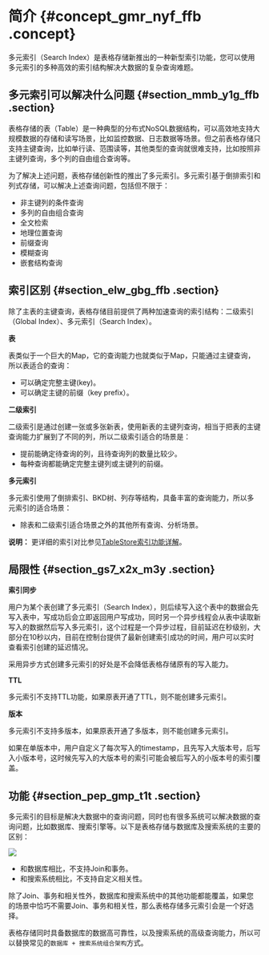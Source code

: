 # 简介 {#concept_gmr_nyf_ffb .concept}

多元索引（Search Index）是表格存储新推出的一种新型索引功能，您可以使用多元索引的多种高效的索引结构解决大数据的复杂查询难题。

## 多元索引可以解决什么问题 {#section_mmb_y1g_ffb .section}

表格存储的表（Table）是一种典型的分布式NoSQL数据结构，可以高效地支持大规模数据的存储和读写场景，比如监控数据、日志数据等场景。但之前表格存储只支持主键查询，比如单行读、范围读等，其他类型的查询就很难支持，比如按照非主键列查询，多个列的自由组合查询等。

为了解决上述问题，表格存储创新性的推出了多元索引。多元索引基于倒排索引和列式存储，可以解决上述查询问题，包括但不限于：

-   非主键列的条件查询
-   多列的自由组合查询
-   全文检索
-   地理位置查询
-   前缀查询
-   模糊查询
-   嵌套结构查询

## 索引区别 {#section_elw_gbg_ffb .section}

除了主表的主键查询，表格存储目前提供了两种加速查询的索引结构：二级索引（Global Index）、多元索引（Search Index）。

 **表** 

表类似于一个巨大的Map，它的查询能力也就类似于Map，只能通过主键查询，所以表适合的查询：

-   可以确定完整主键\(key\)。
-   可以确定主键的前缀（key prefix）。

 **二级索引** 

二级索引是通过创建一张或多张新表，使用新表的主键列查询，相当于把表的主键查询能力扩展到了不同的列，所以二级索引适合的场景是：

-   提前能确定待查询的列，且待查询列的数量比较少。
-   每种查询都能确定完整主键列或主键列的前缀。

 **多元索引** 

多元索引使用了倒排索引、BKD树、列存等结构，具备丰富的查询能力，所以多元索引的适合场景：

-   除表和二级索引适合场景之外的其他所有查询、分析场景。

**说明：** 更详细的索引对比参见[TableStore索引功能详解](https://yq.aliyun.com/articles/692837)。

## 局限性 {#section_gs7_x2x_m3y .section}

 **索引同步** 

用户为某个表创建了多元索引（Search Index），则后续写入这个表中的数据会先写入表中，写成功后会立即返回用户写成功，同时另一个异步线程会从表中读取新写入的数据然后写入多元索引，这个过程是一个异步过程，目前延迟在秒级别，大部分在10秒以内，目前在控制台提供了最新创建索引成功的时间，用户可以实时查看索引创建的延迟情况。

采用异步方式创建多元索引的好处是不会降低表格存储原有的写入能力。

 **TTL** 

多元索引不支持TTL功能，如果原表开通了TTL，则不能创建多元索引。

 **版本** 

多元索引不支持多版本，如果原表开通了多版本，则不能创建多元索引。

如果在单版本中，用户自定义了每次写入的timestamp，且先写入大版本号，后写入小版本号，这时候先写入的大版本号的索引可能会被后写入的小版本号的索引覆盖。

## 功能 {#section_pep_gmp_t1t .section}

多元索引的目标是解决大数据中的查询问题，同时也有很多系统可以解决数据的查询问题，比如数据库、搜索引擎等。以下是表格存储与数据库及搜索系统的主要的区别：

![](http://static-aliyun-doc.oss-cn-hangzhou.aliyuncs.com/assets/img/21708/155978368545919_zh-CN.png)

-   和数据库相比，不支持Join和事务。
-   和搜索系统相比，不支持自定义相关性。

除了Join、事务和相关性外，数据库和搜索系统中的其他功能都能覆盖，如果您的场景中恰巧不需要Join、事务和相关性，那么表格存储多元索引会是一个好选择。

表格存储同时具备数据库的数据高可靠性，以及搜索系统的高级查询能力，所以可以替换常见的`数据库 + 搜索系统组合架构`方式。

